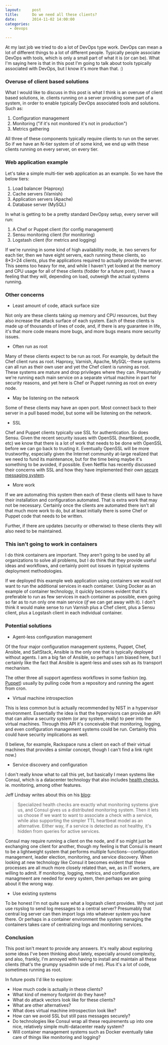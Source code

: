 ```yaml
---
layout:     post
title:      Do we need all these clients?
date:       2014-11-02 14:00:00
categories:
  - devops

---
```


At my last job we tried to do a lot of DevOps type work. DevOps can mean a lot of different things to a lot of different people. Typically people associate DevOps with tools, which is only a small part of what it is (or can be). What I'm saying here is that in this post I'm going to talk about tools typically associated with DevOps, but I know it's more than that. :)

<!-- more -->

### Overuse of client based solutions

What I would like to discuss in this post is what I think is an overuse of client based solutions, ie. clients running on a server providing some part of a system, in order to enable typically DevOps associated tools and solutions. Such as:

1. Configuration management
2. Monitoring ("if it's not monitored it's not in production")
3. Metrics gathering

All three of these components typically require clients to run on the server. So if we have an N-tier system of of some kind, we end up with these clients running on every server, on every tier.

### Web application example

Let's take a simple multi-tier web application as an example. So we have the below tiers:

1. Load balancer (Haproxy)
2. Cache servers (Varnish)
3. Application servers (Apache)
4. Database server (MySQL)

In what is getting to be a pretty standard DevOpsy setup, every server will run:

1. A Chef or Puppet client (for config management)
2. Sensu monitoring client (for monitoring)
3. Logstash client (for metrics and logging)

If we're running in some kind of high availability mode, ie. two servers for each tier, then we have eight servers, each running these clients, so 8*3=24 clients, plus the applications required to actually provide the server. This seems too heavy for me, and while I haven't yet looked at the memory and CPU usage for all of these clients (fodder for a future post), I have a feeling that they will, depending on load, outweigh the actual systems running.

### Other concerns

* Least amount of code, attack surface size

Not only are these clients taking up memory and CPU resources, but they also increase the attack surface of each system. Each of these clients is made up of thousands of lines of code, and, if there is any guarantee in life, it's that more code means more bugs, and more bugs means more security issues.

* Often run as root

Many of these clients expect to be run as root. For example, by default the Chef client runs as root. Haproxy, Varnish, Apache, MySQL--these systems can all run as their own user and yet the Chef client is running as root. These systems are mature and drop privileges where they can. Presumably we're running each main service on a separate virtual machine in part for security reasons, and yet here is Chef or Puppet running as root on every node.

* May be listening on the network

Some of these clients may have an open port. Most connect back to their server in a pull based model, but some will be listening on the network.

* SSL

Chef and Puppet clients typically use SSL for authentication. So does Sensu. Given the recent security issues with OpenSSL (heartbleed, poodle, etc) we know that there is a lot of work that needs to be done with OpenSSL before we can go back to trusting it. Eventually OpenSSL will be more trustworthy, especially given the Internet community at-large realized that we need to fund its maintenance, but for the time being maybe it's something to be avoided, if possible. Even Netflix has recently discussed their concerns with SSL and how they have implemented their own [secure messaging system](http://techblog.netflix.com/2014/10/message-security-layer-modern-take-on.html).

* More work

If we are automating this system then each of these clients will have to have their installation and configuration automated. That is extra work that may not be necessary. Certainly once the clients are automated there isn't all that much more work to do, but at least initially there is some Chef or Puppet code that needs to be written.

Further, if there are updates (security or otherwise) to these clients they will also need to be maintained.

### This isn't going to work in containers

I do think containers are important. They aren't going to be used by all organizations to solve all problems, but I do think that they provide useful ideas and workflows, and certainly point out issues in typical systems deployment methodologies.

If we deployed this example web application using containers we would not want to run the additional services in each container. Using Docker as an example of container technology, it quickly becomes evident that it's preferable to run as few services in each container as possible, even going so far as to run only one main service (_if_ we can get away with it). I don't think it would make sense to run Varnish plus a Chef client, plus a Sensu client, plus a Logstash client in each individual container.

### Potential solutions

* Agent-less configuration management

Of the four major configuration management systems, Puppet, Chef, Ansible, and SaltStack, Ansible is the only one that is typically deployed without agents. I am a big fan of Ansible, so perhaps I am biased here, but I certainly like the fact that Ansible is agent-less and uses ssh as its transport mechanism.

The other three all support agentless workflows in some fashion (eg. [Puppet](http://bitfieldconsulting.com/scaling-puppet-with-distributed-version-control)) usually by pulling code from a repository and running the agent from cron.

* Virtual machine introspection

This is less common but is actually recommended by NIST in a hypervisor environment. Essentially the idea is that the hypervisors can provide an API that can allow a security system (or any system, really) to peer into the virtual machines. Through this API it's conceivable that monitoring, logging, and even configuration management systems could be run. Certainly this could have security implications as well.

(I believe, for example, Rackspace runs a client on each of their virtual machines that provides a similar concept, though I can't find a link right now.)

* Service discovery and configuration

I don't really know what to call this yet, but basically I mean systems like Consul, which is a datacenter technology that also includes [health checks](http://www.consul.io/intro/getting-started/checks.html), ie. monitoring, among other features.

Jeff Lindsay writes about this on his [blog](http://progrium.com/blog/2014/08/20/consul-service-discovery-with-docker/):

>Specialized health checks are exactly what monitoring systems give us, and Consul gives us a distributed monitoring system. Then it lets us choose if we want to want to associate a check with a service, while also supporting the simpler TTL heartbeat model as an alternative. Either way, if a service is detected as not healthy, it's hidden from queries for active services.

Consul may require running a client on the node, and if so might just be exchanging one client for another, though my feeling is that Consul is meant to be a lightweight system that performs multiple functions--configuration management, leader election, monitoring, and service discovery. When looking at new technology like Consul it becomes evident that these processes are all much more closely related than, we, as in IT workers, are willing to admit. If monitoring, logging, metrics, and configuration managmeent are needed for every system, then perhaps we are going about it the wrong way.

* Use existing systems

To be honest I'm not quite sure what a logstash client provides. Why not just use rsyslog to send log messages to a central server? Presumably that central log server can then import logs into whatever system you have there. Or perhaps in a container environment the system managing the containers takes care of centralizing logs and monitoring services.

### Conclusion

This post isn't meant to provide any answers. It's really about exploring some ideas I've been thinking about lately, especially around complexity, and also, frankly, I'm annoyed with having to install and maintain all these clients (that's the grumpy sysadmin side of me). Plus it's a lot of code, sometimes running as root.

In future posts I'd like to explore:

* How much code is actually in these clients?
* What kind of memory footprint do they have?
* What do attack vectors look like for these clients?
* What are other alternatives?
* What does virtual machine introspection look like?
* How can we avoid SSL but still pass messages securely?
* Do technologies like Consul wrap all these requirements up into one nice, relatively simple multi-datacenter ready system?
* Will container management systems such as Docker eventually take care of things like monitoring and logging?
